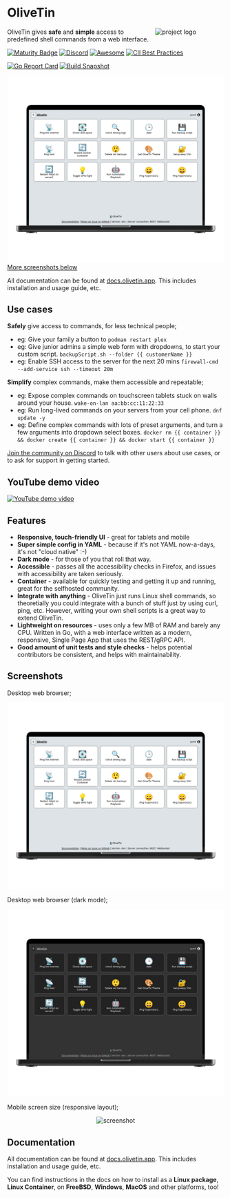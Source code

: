 # OliveTin

<img alt = "project logo" src = "https://github.com/OliveTin/OliveTin/blob/main/webui.dev/OliveTinLogo.png" align = "right" width = "160px" />

OliveTin gives **safe** and **simple** access to predefined shell commands from a web interface.

[![Maturity Badge](https://img.shields.io/badge/maturity-Production-brightgreen)](#none)
[![Discord](https://img.shields.io/discord/846737624960860180?label=Discord%20Server)](https://discord.gg/jhYWWpNJ3v)
[![Awesome](https://cdn.rawgit.com/sindresorhus/awesome/d7305f38d29fed78fa85652e3a63e154dd8e8829/media/badge.svg)](https://github.com/awesome-selfhosted/awesome-selfhosted#automation)
[![CII Best Practices](https://bestpractices.coreinfrastructure.org/projects/5050/badge)](https://bestpractices.coreinfrastructure.org/projects/5050)

[![Go Report Card](https://goreportcard.com/badge/github.com/Olivetin/OliveTin)](https://goreportcard.com/report/github.com/OliveTin/OliveTin)
[![Build Snapshot](https://github.com/OliveTin/OliveTin/actions/workflows/build-snapshot.yml/badge.svg)](https://github.com/OliveTin/OliveTin/actions/workflows/build-snapshot.yml)

<img alt = "screenshot" src = "https://github.com/OliveTin/OliveTin/blob/main/var/marketing/screenshots/mainpage-laptop_framed.png" />
<a href = "#screenshots">More screenshots below</a>

All documentation can be found at [docs.olivetin.app](https://docs.olivetin.app). This includes installation and usage guide, etc.

## Use cases

**Safely** give access to commands, for less technical people;

* eg: Give your family a button to `podman restart plex`
* eg: Give junior admins a simple web form with dropdowns, to start your custom script. `backupScript.sh --folder {{ customerName }}`
* eg: Enable SSH access to the server for the next 20 mins `firewall-cmd --add-service ssh --timeout 20m`

**Simplify** complex commands, make them accessible and repeatable;

* eg: Expose complex commands on touchscreen tablets stuck on walls around your house. `wake-on-lan aa:bb:cc:11:22:33`
* eg: Run long-lived commands on your servers from your cell phone. `dnf update -y`
* eg: Define complex commands with lots of preset arguments, and turn a few arguments into dropdown select boxes. `docker rm {{ container }} && docker create {{ container }} && docker start {{ container }}`

[Join the community on Discord](https://discord.gg/jhYWWpNJ3v) to talk with other users about use cases, or to ask for support in getting started.

## YouTube demo video

[![YouTube demo video](https://raw.githubusercontent.com/OliveTin/OliveTin/main/var/marketing/YouTubeBanner.png)](https://www.youtube.com/watch?v=UBgOfNrzId4)

## Features

* **Responsive, touch-friendly UI** - great for tablets and mobile
* **Super simple config in YAML** - because if it's not YAML now-a-days, it's not "cloud native" :-)
* **Dark mode** - for those of you that roll that way.
* **Accessible** - passes all the accessibility checks in Firefox, and issues with accessibility are taken seriously.
* **Container** - available for quickly testing and getting it up and running, great for the selfhosted community.
* **Integrate with anything** - OliveTin just runs Linux shell commands, so theoretially you could integrate with a bunch of stuff just by using curl, ping, etc. However, writing your own shell scripts is a great way to extend OliveTin.
* **Lightweight on resources** - uses only a few MB of RAM and barely any CPU. Written in Go, with a web interface written as a modern, responsive, Single Page App that uses the REST/gRPC API.
* **Good amount of unit tests and style checks** - helps potential contributors be consistent, and helps with maintainability.

## Screenshots

Desktop web browser;

<p align = "center">
<img alt = "screenshot" src = "https://github.com/OliveTin/OliveTin/blob/main/var/marketing/screenshots/mainpage-laptop_framed.png" />
</p>

Desktop web browser (dark mode);

<p align = "center">
<img alt = "screenshot" src = "https://github.com/OliveTin/OliveTin/blob/main/var/marketing/screenshots/mainpage-darkop_framed.png" />
</p>

Mobile screen size (responsive layout);

<p align = "center">
<img alt = "screenshot" src = "https://github.com/OliveTin/OliveTin/blob/main/var/marketing/screenshot/mainpage-phone_framed.png" style = "height: 700px;" />
</p>

## Documentation

All documentation can be found at [docs.olivetin.app](https://docs.olivetin.app). This includes installation and usage guide, etc.

You can find instructions in the docs on how to install as a **Linux package**, **Linux Container**, on **FreeBSD**, **Windows**, **MacOS** and other platforms, too!
